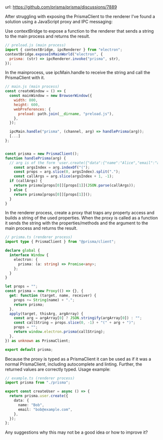 url: https://github.com/prisma/prisma/discussions/7889

After struggling with exposing the PrismaClient to the renderer I've found a solution using a JavaScript proxy and IPC messaging:

Use contextBridge to expose a function to the renderer that sends a string to the main process and returns the result.
```js
// preload.js (main process)
import { contextBridge, ipcRenderer } from "electron";
contextBridge.exposeInMainWorld("electron", {
  prisma: (str) => ipcRenderer.invoke("prisma", str),
});
```

In the mainprocess, use ipcMain.handle to receive the string and call the PrismaClient with it.
```js
// main.js (main process)
const createWindow = () => {
  const mainWindow = new BrowserWindow({
    width: 800,
    height: 600,
    webPreferences: {
      preload: path.join(__dirname, "preload.js"),
    },
  });

  ipcMain.handle("prisma", (channel, arg) => handlePrisma(arg));
  [...]
};


const prisma = new PrismaClient();
function handlePrisma(arg) {
  // arg is of the form 'user.create({"data":{"name":"Alice","email":"alice@example.com"}})'
    const argsIndex = arg.indexOf("(");
    const props = arg.slice(0, argsIndex).split(".");
    const callArgs = arg.slice(argsIndex + 1, -1);
  if (callArgs) {
    return prisma[props[0]][props[1]](JSON.parse(callArgs));
  } else {
    return prisma[props[0]][props[1]]();
  }
}
```

In the renderer process, create a proxy that traps any property access and builds a string of the used properties. When the proxy is called as a function it sends the string with the properties/methods and the argument to the main process and returns the result.
```ts
// prisma.ts (renderer process)
import type { PrismaClient } from "@prisma/client";

declare global {
  interface Window {
    electron: {
      prisma: (a: string) => Promise<any>;
    };
  }
}

let props = "";
const prisma = new Proxy(() => {}, {
  get: function (target, name, receiver) {
    props += String(name) + ".";
    return prisma;
  },
  apply(target, thisArg, argArray) {
    const arg = argArray[0] ? JSON.stringify(argArray[0]) : "";
    const callString = props.slice(0, -1) + "(" + arg + ")";
    props = "";
    return window.electron.prisma(callString);
  },
}) as unknown as PrismaClient;

export default prisma;
```

Because the proxy is typed as a PrismaClient it can be used as if it was a normal PrismaClient, including autocomplete and linting. Further, the returned values are correctly typed. Usage example:
```ts
// example.ts (renderer process)
import prisma from "./prisma";

export const createUser = async () => {
  return prisma.user.create({
    data: {
      name: "Bob",
      email: "bob@example.com",
    },
  });
};
```


Any suggestions why this may not be a good idea or how to improve it?
